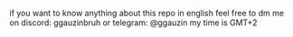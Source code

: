 if you want to know anything about this repo in english feel free to dm me on discord: ggauzinbruh
or telegram: @ggauzin
my time is GMT+2

